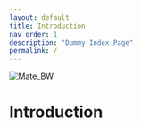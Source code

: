 ```yaml
---
layout: default
title: Introduction
nav_order: 1
description: "Dummy Index Page"
permalink: /
---
```


![Mate_BW](assestes/images/mate-ge8531d78f_1280.svg)

# Introduction